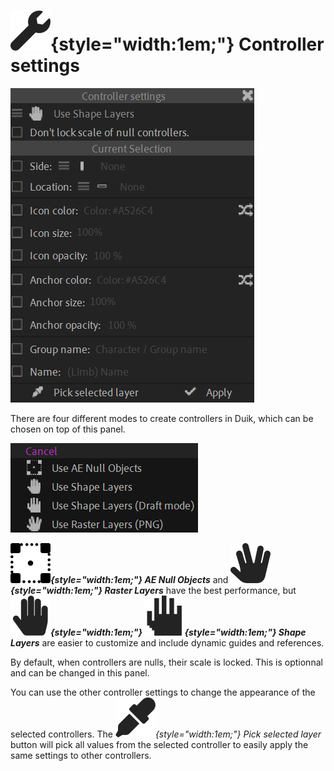 
# ![](../../../img/duik/icons/settings.svg){style="width:1em;"} Controller settings

![](../../../img/duik/controllers/settings.png)

There are four different modes to create controllers in Duik, which can be chosen on top of this panel.

![](../../../img/duik/controllers/types.png)

***![](../../../img/duik/icons/ae_null.svg){style="width:1em;"} AE Null Objects*** and ***![](../../../img/duik/icons/controller_raster.svg){style="width:1em;"} Raster Layers*** have the best performance, but ***![](../../../img/duik/icons/controller.svg){style="width:1em;"} ![](../../../img/duik/icons/controller_draft.svg){style="width:1em;"} Shape Layers*** are easier to customize and include dynamic guides and references.

By default, when controllers are nulls, their scale is locked. This is optionnal and can be changed in this panel.

You can use the other controller settings to change the appearance of the selected controllers. The *![](../../../img/duik/icons/eye_dropper.svg){style="width:1em;"} Pick selected layer* button will pick all values from the selected controller to easily apply the same settings to other controllers.

[^1]: Read the [*Advanced / Performance*](../../../advanced/performance.md) section for more tips about how to improve performance in After Effects and using Duik.
